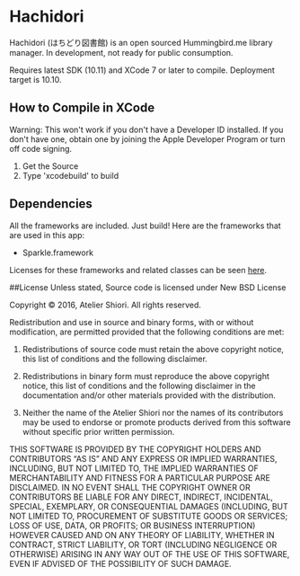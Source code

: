 # Hachidori
Hachidori (はちどり図書館) is an open sourced Hummingbird.me library manager. In development, not ready for public consumption.
 
Requires latest SDK (10.11) and XCode 7 or later to compile. Deployment target is 10.10.

## How to Compile in XCode
Warning: This won't work if you don't have a Developer ID installed. If you don't have one, obtain one by joining the Apple Developer Program or turn off code signing.
1. Get the Source
2. Type 'xcodebuild' to build

## Dependencies
All the frameworks are included. Just build! Here are the frameworks that are used in this app:

* Sparkle.framework
 
Licenses for these frameworks and related classes can be seen [here](https://github.com/Atelier-Shiori/hachidori-toshokan/wiki/Credits).

##License
Unless stated, Source code is licensed under New BSD License
 
Copyright © 2016, Atelier Shiori.
All rights reserved.

Redistribution and use in source and binary forms, with or without modification, are permitted provided that the following conditions are met: 

1. Redistributions of source code must retain the above copyright notice, this list of conditions and the following disclaimer. 

2. Redistributions in binary form must reproduce the above copyright notice, this list of conditions and the following disclaimer in the documentation and/or other materials provided with the distribution. 

3. Neither the name of the Atelier Shiori nor the names of its contributors may be used to endorse or promote products derived from this software without specific prior written permission.


THIS SOFTWARE IS PROVIDED BY THE COPYRIGHT HOLDERS AND CONTRIBUTORS “AS IS” AND ANY EXPRESS OR IMPLIED WARRANTIES, INCLUDING, BUT NOT LIMITED TO, THE IMPLIED WARRANTIES OF MERCHANTABILITY AND FITNESS FOR A PARTICULAR PURPOSE ARE DISCLAIMED. IN NO EVENT SHALL THE COPYRIGHT OWNER OR CONTRIBUTORS BE LIABLE FOR ANY DIRECT, INDIRECT, INCIDENTAL, SPECIAL, EXEMPLARY, OR CONSEQUENTIAL DAMAGES (INCLUDING, BUT NOT LIMITED TO, PROCUREMENT OF SUBSTITUTE GOODS OR SERVICES; LOSS OF USE, DATA, OR PROFITS; OR BUSINESS INTERRUPTION) HOWEVER CAUSED AND ON ANY THEORY OF LIABILITY, WHETHER IN CONTRACT, STRICT LIABILITY, OR TORT (INCLUDING NEGLIGENCE OR OTHERWISE) ARISING IN ANY WAY OUT OF THE USE OF THIS SOFTWARE, EVEN IF ADVISED OF THE POSSIBILITY OF SUCH DAMAGE.